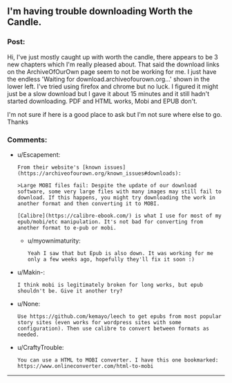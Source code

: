 ## I'm having trouble downloading Worth the Candle.

### Post:

Hi, I've just mostly caught up with worth the candle, there appears to be 3 new chapters which I'm really pleased about. That said the download links on the ArchiveOfOurOwn page seem to not be working for me. I just have the endless 'Waiting for download.archiveofourown.org...' shown in the lower left. I've tried using firefox and chrome but no luck. I figured it might just be a slow download but I gave it about 15 minutes and it still hadn't started downloading. PDF and HTML works, Mobi and EPUB don't. 

I'm not sure if here is a good place to ask but I'm not sure where else to go. Thanks

### Comments:

- u/Escapement:
  ```
  From their website's [known issues](https://archiveofourown.org/known_issues#downloads):

  >Large MOBI files fail: Despite the update of our download software, some very large files with many images may still fail to download. If this happens, you might try downloading the work in another format and then converting it to MOBI.

  [Calibre](https://calibre-ebook.com/) is what I use for most of my epub/mobi/etc manipulation. It's not bad for converting from another format to e-pub or mobi.
  ```

  - u/myownimaturity:
    ```
    Yeah I saw that but Epub is also down. It was working for me only a few weeks ago, hopefully they'll fix it soon :)
    ```

- u/Makin-:
  ```
  I think mobi is legitimately broken for long works, but epub shouldn't be. Give it another try?
  ```

- u/None:
  ```
  Use https://github.com/kemayo/leech to get epubs from most popular story sites (even works for wordpress sites with some configuration). Then use calibre to convert between formats as needed.
  ```

- u/CraftyTrouble:
  ```
  You can use a HTML to MOBI converter. I have this one bookmarked: https://www.onlineconverter.com/html-to-mobi
  ```

---

